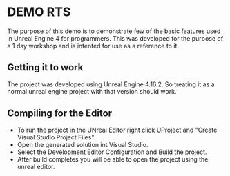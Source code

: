 # DEMO RTS 

The purpose of this demo is to demonstrate few of the basic features used in Unreal Engine 4 for 
programmers. This was developed for the purpose of a 1 day workshop and is intented for use as a reference to it.

## Getting it to work
The project was developed using Unreal Engine 4.16.2. So treating it as a normal unreal engine project with that version should work.

## Compiling for the Editor
* To run the project in the UNreal Editor right click UProject and  "Create Visual Studio Project Files".
* Open the generated solution int Visual Studio.
* Select the Development Editor Configuration and Build the project.
* After build completes you will be able to open the project using the unreal editor.

